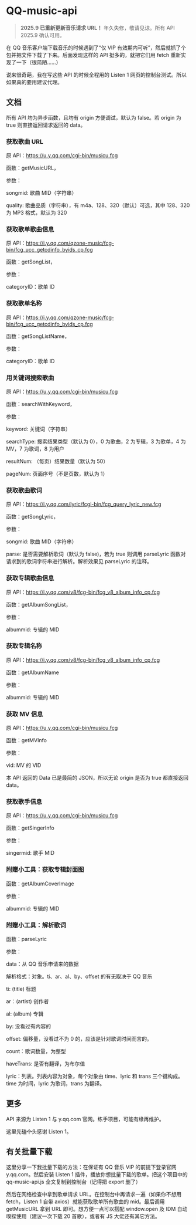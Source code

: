 # QQ-music-api

> **2025.9 已重新更新音乐请求 URL！** 年久失修，敬请见谅。所有 API 2025.9 确认可用。

在 QQ 音乐客户端下载音乐的时候遇到了“仅 VIP 有效期内可听”，然后就抓了个包并把文件下载了下来。后面发现这样的 API 挺多的，就把它们用 fetch 重新实现了一下（很简陋……）

说来很奇葩，我在写这些 API 的时候全程用的 Listen 1 网页的控制台测试。所以如果真的要用建议代理。

## 文档

所有 API 均为异步函数，且均有 origin 方便调试，默认为 false。若 origin 为 true 则直接返回请求返回的 data。

### 获取歌曲 URL

原 API：https://u.y.qq.com/cgi-bin/musicu.fcg

函数：getMusicURL，

参数：

songmid: 歌曲 MID（字符串）

quality: 歌曲品质（字符串），有 m4a、128、320（默认）可选，其中 128、320 为 MP3 格式，默认为 320

### 获取歌单歌曲信息

原 API：https://i.y.qq.com/qzone-music/fcg-bin/fcg_ucc_getcdinfo_byids_cp.fcg

函数：getSongList，

参数：

categoryID：歌单 ID

### 获取歌单名称

原 API：https://i.y.qq.com/qzone-music/fcg-bin/fcg_ucc_getcdinfo_byids_cp.fcg

函数：getSongListName，

参数：

categoryID：歌单 ID

### 用关键词搜索歌曲

原 API：https://u.y.qq.com/cgi-bin/musicu.fcg

函数：searchWithKeyword，

参数：

keyword: 关键词（字符串）

searchType: 搜索结果类型（默认为 0），0 为歌曲，2 为专辑，3 为歌单，4 为 MV，7 为歌词，8 为用户

resultNum: （每页）结果数量（默认为 50）

pageNum: 页面序号（不是页数，默认为 1）

### 获取歌曲歌词

原 API：https://i.y.qq.com/lyric/fcgi-bin/fcg_query_lyric_new.fcg

函数：getSongLyric，

参数：

songmid: 歌曲 MID（字符串）

parse: 是否需要解析歌词（默认为 false)，若为 true 则调用 parseLyric 函数对请求到的歌词字符串进行解析。解析效果见 parseLyric 的注释。

### 获取专辑歌曲信息

原 API：https://i.y.qq.com/v8/fcg-bin/fcg_v8_album_info_cp.fcg

函数：getAlbumSongList，

参数：

albummid: 专辑的 MID

### 获取专辑名称

原 API：https://i.y.qq.com/v8/fcg-bin/fcg_v8_album_info_cp.fcg

函数：getAlbumName

参数：

albummid: 专辑的 MID

### 获取 MV 信息

原 API：https://u.y.qq.com/cgi-bin/musicu.fcg

函数：getMVInfo

参数：

vid: MV 的 VID

本 API 返回的 Data 已是最简的 JSON，所以无论 origin 是否为 true 都直接返回 data。

### 获取歌手信息

原 API：https://u.y.qq.com/cgi-bin/musicu.fcg

函数：getSingerInfo

参数：

singermid: 歌手 MID

### 附赠小工具：获取专辑封面图

函数：getAlbumCoverImage

参数：

albummid: 专辑的 MID

### 附赠小工具：解析歌词

函数：parseLyric

参数：

data：从 QQ 音乐申请来的数据

解析格式：对象。ti、ar、al、by、offset 的有无取决于 QQ 音乐

ti: (title) 标题

ar：(artist) 创作者

al: (album) 专辑

by: 没看过有内容的

offset: 偏移量，没看过不为 0 的，应该是针对歌词时间而言的。

count：歌词数量，为整型

haveTrans: 是否有翻译，为布尔值

lyric：列表。列表内容为对象，每个对象由 time、lyric 和 trans 三个键构成。time 为时间，lyric 为歌词，trans 为翻译。

## 更多

API 来源为 Listen 1 与 y.qq.com 官网。练手项目，可能有缘再维护。

这里先~~磕个头~~感谢 Listen 1。

## 有关批量下载

这里分享一下我批量下载的方法：在保证有 QQ 音乐 VIP 的前提下登录官网 y.qq.com。然后安装 Listen 1 插件，播放你想批量下载的歌单。把这个项目中的 qq-music-api.js 全文复制到控制台（记得把 export 删了）

然后在网络检查中拿到歌单请求 URL。在控制台中再请求一遍（如果你不想用 fetch，Listen 1 自带 axios）就能获取歌单所有歌曲的 mid。最后调用 getMusicURL 拿到 URL 即可。想方便一点可以搭配 window.open 及 IDM 自动嗅探使用（建议一次下载 20 首歌），或者有 JS 大佬还有其它方法。
